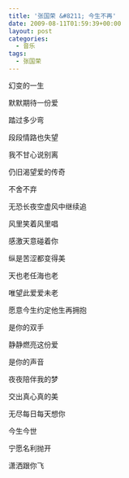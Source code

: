 ```yaml
---
title: '张国荣 &#8211; 今生不再'
date: 2009-08-11T01:59:39+00:00
layout: post
categories:
  - 音乐
tags:
  - 张国荣
---
```


幻变的一生

默默期待一份爱

踏过多少弯

段段情路也失望

我不甘心说别离

仍旧渴望爱的传奇

不舍不弃

无恐长夜空虚风中继续追

风里笑着风里唱

感激天意碰着你

纵是苦涩都变得美

天也老任海也老

唯望此爱爱未老

愿意今生约定他生再拥抱

是你的双手

静静燃亮这份爱

是你的声音

夜夜陪伴我的梦

交出真心真的美

无尽每日每天想你

今生今世

宁愿名利抛开

潇洒跟你飞
